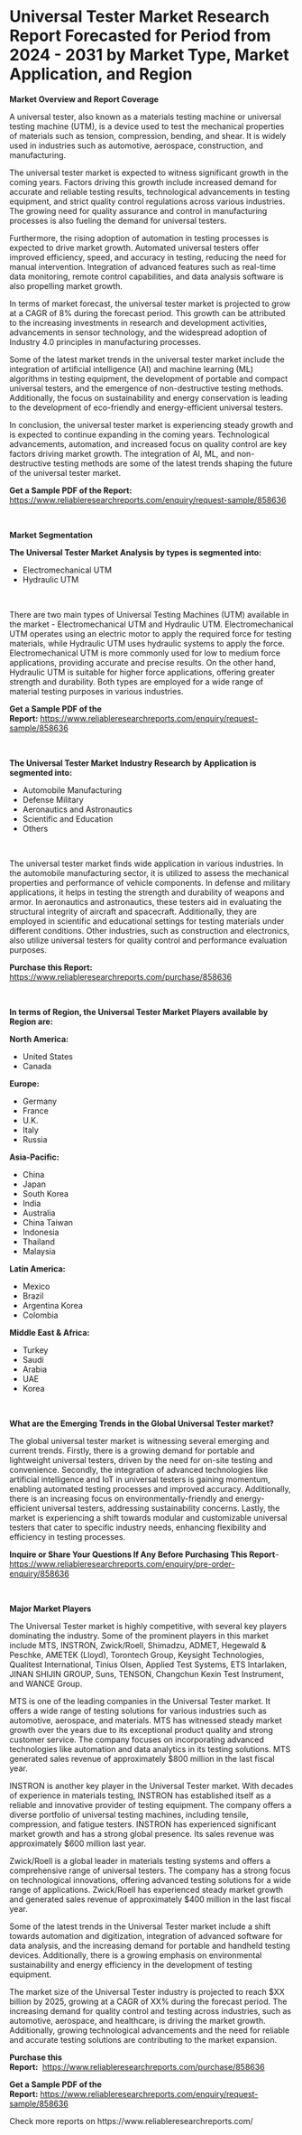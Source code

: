 <p><h1>Universal Tester Market Research Report Forecasted for Period from 2024 -  2031 by Market Type, Market Application, and Region</h1></p><p><strong>Market Overview and Report Coverage</strong></p>
<p><p>A universal tester, also known as a materials testing machine or universal testing machine (UTM), is a device used to test the mechanical properties of materials such as tension, compression, bending, and shear. It is widely used in industries such as automotive, aerospace, construction, and manufacturing.</p><p>The universal tester market is expected to witness significant growth in the coming years. Factors driving this growth include increased demand for accurate and reliable testing results, technological advancements in testing equipment, and strict quality control regulations across various industries. The growing need for quality assurance and control in manufacturing processes is also fueling the demand for universal testers.</p><p>Furthermore, the rising adoption of automation in testing processes is expected to drive market growth. Automated universal testers offer improved efficiency, speed, and accuracy in testing, reducing the need for manual intervention. Integration of advanced features such as real-time data monitoring, remote control capabilities, and data analysis software is also propelling market growth.</p><p>In terms of market forecast, the universal tester market is projected to grow at a CAGR of 8% during the forecast period. This growth can be attributed to the increasing investments in research and development activities, advancements in sensor technology, and the widespread adoption of Industry 4.0 principles in manufacturing processes.</p><p>Some of the latest market trends in the universal tester market include the integration of artificial intelligence (AI) and machine learning (ML) algorithms in testing equipment, the development of portable and compact universal testers, and the emergence of non-destructive testing methods. Additionally, the focus on sustainability and energy conservation is leading to the development of eco-friendly and energy-efficient universal testers.</p><p>In conclusion, the universal tester market is experiencing steady growth and is expected to continue expanding in the coming years. Technological advancements, automation, and increased focus on quality control are key factors driving market growth. The integration of AI, ML, and non-destructive testing methods are some of the latest trends shaping the future of the universal tester market.</p></p>
<p><strong>Get a Sample PDF of the Report:</strong> <a href="https://www.reliableresearchreports.com/enquiry/request-sample/858636">https://www.reliableresearchreports.com/enquiry/request-sample/858636</a></p>
<p>&nbsp;</p>
<p><strong>Market Segmentation</strong></p>
<p><strong>The Universal Tester Market Analysis by types is segmented into:</strong></p>
<p><ul><li>Electromechanical UTM</li><li>Hydraulic UTM</li></ul></p>
<p>&nbsp;</p>
<p><p>There are two main types of Universal Testing Machines (UTM) available in the market - Electromechanical UTM and Hydraulic UTM. Electromechanical UTM operates using an electric motor to apply the required force for testing materials, while Hydraulic UTM uses hydraulic systems to apply the force. Electromechanical UTM is more commonly used for low to medium force applications, providing accurate and precise results. On the other hand, Hydraulic UTM is suitable for higher force applications, offering greater strength and durability. Both types are employed for a wide range of material testing purposes in various industries.</p></p>
<p><strong>Get a Sample PDF of the Report:</strong>&nbsp;<a href="https://www.reliableresearchreports.com/enquiry/request-sample/858636">https://www.reliableresearchreports.com/enquiry/request-sample/858636</a></p>
<p>&nbsp;</p>
<p><strong>The Universal Tester Market Industry Research by Application is segmented into:</strong></p>
<p><ul><li>Automobile Manufacturing</li><li>Defense Military</li><li>Aeronautics and Astronautics</li><li>Scientific and Education</li><li>Others</li></ul></p>
<p>&nbsp;</p>
<p><p>The universal tester market finds wide application in various industries. In the automobile manufacturing sector, it is utilized to assess the mechanical properties and performance of vehicle components. In defense and military applications, it helps in testing the strength and durability of weapons and armor. In aeronautics and astronautics, these testers aid in evaluating the structural integrity of aircraft and spacecraft. Additionally, they are employed in scientific and educational settings for testing materials under different conditions. Other industries, such as construction and electronics, also utilize universal testers for quality control and performance evaluation purposes.</p></p>
<p><strong>Purchase this Report:</strong>&nbsp; <a href="https://www.reliableresearchreports.com/purchase/858636">https://www.reliableresearchreports.com/purchase/858636</a></p>
<p>&nbsp;</p>
<p><strong>In terms of Region, the Universal Tester Market Players available by Region are:</strong></p>
<p>
    <p> <strong> North America: </strong>
        <ul>
            <li>United States</li>
            <li>Canada</li>
        </ul>
        </p> 
    <p> <strong> Europe: </strong>
        <ul>
            <li>Germany</li>
            <li>France</li>
            <li>U.K.</li>
            <li>Italy</li>
            <li>Russia</li>
        </ul>
        </p> 
    <p> <strong> Asia-Pacific: </strong>
        <ul>
            <li>China</li>
            <li>Japan</li>
            <li>South Korea</li>
            <li>India</li>
            <li>Australia</li>
            <li>China Taiwan</li>
            <li>Indonesia</li>
            <li>Thailand</li>
            <li>Malaysia</li>
        </ul>
        </p> 
    <p> <strong> Latin America: </strong>
        <ul>
            <li>Mexico</li>
            <li>Brazil</li>
            <li>Argentina Korea</li>
            <li>Colombia</li>
        </ul>
        </p> 
    <p> <strong> Middle East & Africa: </strong>
        <ul>
            <li>Turkey</li>
            <li>Saudi</li>
            <li>Arabia</li>
            <li>UAE</li>
            <li>Korea</li>
        </ul>
    </p>
    </p>
<p>&nbsp;</p>
<p><strong>What are the Emerging Trends in the Global Universal Tester market?</strong></p>
<p><p>The global universal tester market is witnessing several emerging and current trends. Firstly, there is a growing demand for portable and lightweight universal testers, driven by the need for on-site testing and convenience. Secondly, the integration of advanced technologies like artificial intelligence and IoT in universal testers is gaining momentum, enabling automated testing processes and improved accuracy. Additionally, there is an increasing focus on environmentally-friendly and energy-efficient universal testers, addressing sustainability concerns. Lastly, the market is experiencing a shift towards modular and customizable universal testers that cater to specific industry needs, enhancing flexibility and efficiency in testing processes.</p></p>
<p><strong>Inquire or Share Your Questions If Any Before Purchasing This Report</strong>- <a href="https://www.reliableresearchreports.com/enquiry/pre-order-enquiry/858636">https://www.reliableresearchreports.com/enquiry/pre-order-enquiry/858636</a></p>
<p>&nbsp;</p>
<p><strong>Major Market Players</strong></p>
<p><p>The Universal Tester market is highly competitive, with several key players dominating the industry. Some of the prominent players in this market include MTS, INSTRON, Zwick/Roell, Shimadzu, ADMET, Hegewald & Peschke, AMETEK (Lloyd), Torontech Group, Keysight Technologies, Qualitest International, Tinius Olsen, Applied Test Systems, ETS Intarlaken, JINAN SHIJIN GROUP, Suns, TENSON, Changchun Kexin Test Instrument, and WANCE Group.</p><p>MTS is one of the leading companies in the Universal Tester market. It offers a wide range of testing solutions for various industries such as automotive, aerospace, and materials. MTS has witnessed steady market growth over the years due to its exceptional product quality and strong customer service. The company focuses on incorporating advanced technologies like automation and data analytics in its testing solutions. MTS generated sales revenue of approximately $800 million in the last fiscal year.</p><p>INSTRON is another key player in the Universal Tester market. With decades of experience in materials testing, INSTRON has established itself as a reliable and innovative provider of testing equipment. The company offers a diverse portfolio of universal testing machines, including tensile, compression, and fatigue testers. INSTRON has experienced significant market growth and has a strong global presence. Its sales revenue was approximately $600 million last year.</p><p>Zwick/Roell is a global leader in materials testing systems and offers a comprehensive range of universal testers. The company has a strong focus on technological innovations, offering advanced testing solutions for a wide range of applications. Zwick/Roell has experienced steady market growth and generated sales revenue of approximately $400 million in the last fiscal year.</p><p>Some of the latest trends in the Universal Tester market include a shift towards automation and digitization, integration of advanced software for data analysis, and the increasing demand for portable and handheld testing devices. Additionally, there is a growing emphasis on environmental sustainability and energy efficiency in the development of testing equipment.</p><p>The market size of the Universal Tester industry is projected to reach $XX billion by 2025, growing at a CAGR of XX% during the forecast period. The increasing demand for quality control and testing across industries, such as automotive, aerospace, and healthcare, is driving the market growth. Additionally, growing technological advancements and the need for reliable and accurate testing solutions are contributing to the market expansion.</p></p>
<p><strong>Purchase this Report:</strong>&nbsp;&nbsp;<a href="https://www.reliableresearchreports.com/purchase/858636">https://www.reliableresearchreports.com/purchase/858636</a></p>
<p></p>
<p><strong>Get a Sample PDF of the Report:</strong>&nbsp;<a href="https://www.reliableresearchreports.com/enquiry/request-sample/858636">https://www.reliableresearchreports.com/enquiry/request-sample/858636</a></p>
<p>Check more reports on https://www.reliableresearchreports.com/</p>